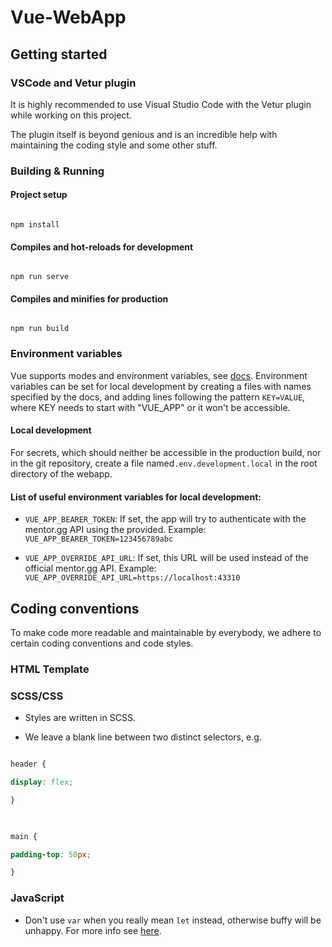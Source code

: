 
# Vue-WebApp

  

## Getting started

  

### VSCode and Vetur plugin

It is highly recommended to use Visual Studio Code with the Vetur plugin while working on this project.

The plugin itself is beyond genious and is an incredible help with maintaining the coding style and some other stuff.

### Building & Running

#### Project setup

```

npm install

```

  

#### Compiles and hot-reloads for development

```

npm run serve

```

  

#### Compiles and minifies for production

```

npm run build

```

### Environment variables

Vue supports modes and environment variables, see [docs]("https://cli.vuejs.org/guide/mode-and-env.html").
Environment variables can be set for local development by creating a files with names specified by the docs, and adding lines following the pattern `KEY=VALUE`, where KEY needs to start with "VUE_APP" or it won't be accessible.

#### Local development

For secrets, which should neither be accessible in the production build, nor in the git repository, create a file named`.env.development.local` in the root directory of the webapp.

#### List of useful environment variables for local development:
- `VUE_APP_BEARER_TOKEN`:  If set, the app will try to authenticate with the mentor.gg API using the provided. 
Example:  `VUE_APP_BEARER_TOKEN=123456789abc`

- `VUE_APP_OVERRIDE_API_URL`: If set, this URL will be used instead of the official mentor.gg API.
Example: `VUE_APP_OVERRIDE_API_URL=https://localhost:43310`




## Coding conventions

To make code more readable and maintainable by everybody, we adhere to certain coding conventions and code styles.

  

### HTML Template

  

### SCSS/CSS

- Styles are written in SCSS.

- We leave a blank line between two distinct selectors, e.g.

```scss

header {

display: flex;

}

  

main {

padding-top: 50px;

}

```

  

### JavaScript

- Don't use `var` when you really mean `let` instead, otherwise buffy will be unhappy. For more info see [here](https://stackoverflow.com/questions/762011/whats-the-difference-between-using-let-and-var).
